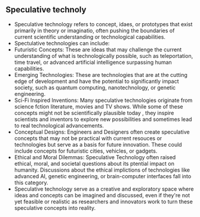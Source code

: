 ## Speculative technoly
- Speculative technology refers to concept, idaes, or prototypes that exist primarily in theory or imaginatio, often pushing the boundaries of current scientific understanding or technological capabilities.
- Spectulative technologies can include:
- Futuristic Concepts: These are ideas that may challenge the current understanding of what is technologically possible, such as teleportation, time travel, or advanced artificial intelligence surpassing human capabilities.
- Emerging Technologies: These are technologies that are at the cutting edge of development and have the potential to significantly impact society, such as quantum computing, nanotechnology, or genetic engineering.
- Sci-Fi Inspired Inventions: Many speculative technologies originate from science fction literature, movies and TV shows. While some of these concepts might not be scientifically plausible today , they inspire scientists and inventors to explore new possibilities and sometimes lead to real technological advancements.
 - Conceptual Designs: Engineers and Designers often create speculative concepts that may not be practical with current resouces or technologies but serve as a basis for future innovation. These could include concepts for futuristic cities, vehicles, or gadgets.
 - Ethical and Moral Dilemmas: Speculative Technology often raised ethical, moral, and societal questions about its ptential impact on humanity. Discussions about the ethical implictions of technologies like advanced AI, genetic engineering, or brain-computer interfaces fall into this category.
 - Speculative technology serve as a creative and exploratory space where ideas and concepts can be imagined and discussed, even if they're not yet feasible or realistic as researchers and innovators work to turn these speculative concepts into reality.
    

